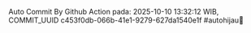 Auto Commit By Github Action pada: 2025-10-10 13:32:12 WIB, COMMIT_UUID c453f0db-066b-41e1-9279-627da1540e1f #autohijau🗿
